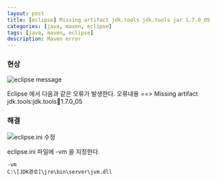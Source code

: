```yaml
---
layout: post
title: [eclipse] Missing artifact jdk.tools jdk.tools jar 1.7.0_05
categories: [java, maven, eclipse]
tags: [java, maven, eclipse]
description: Maven error
---
```


### 현상
![eclipse message](https://user-images.githubusercontent.com/288315/41399109-6a165914-6ff4-11e8-8492-979b37ac631b.png)

Eclipse 에서 다음과 같은 오류가 발생한다.
오류내용 ==> Missing artifact jdk.tools:jdk.tools:jar:1.7.0_05 

### 해결
![eclipse.ini 수정](https://user-images.githubusercontent.com/288315/41399079-5628245a-6ff4-11e8-8eac-ac00310d0282.png)

eclipse.ini 파일에 -vm 을 지정한다.
```
-vm
C:\[JDK경로]\jre\bin\server\jvm.dll
```